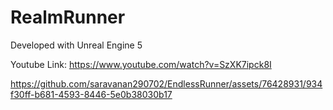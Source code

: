 # RealmRunner

Developed with Unreal Engine 5

Youtube Link: https://www.youtube.com/watch?v=SzXK7ipck8I


https://github.com/saravanan290702/EndlessRunner/assets/76428931/934f30ff-b681-4593-8446-5e0b38030b17


